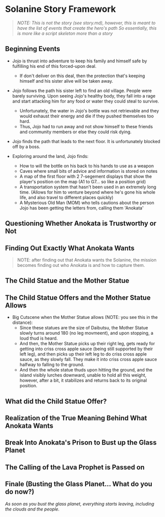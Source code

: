 # Solanine Story Framework

> *NOTE: This is not the story (see story.md), however, this is meant to have the list of events that create the hero's path*
> *So essentially, this is more like a script skeleton more than a story*



## Beginning Events

- Jojo is thrust into adventure to keep his family and himself safe by fulfilling his end of this forced-upon deal.
    - If don't deliver on this deal, then the protection that's keeping himself and his sister alive will be taken away.

- Jojo follows the path his sister left to find an old village. People were barely surviving. Upon seeing Jojo's healthy body, they fall into a rage and start attacking him for any food or water they could steal to survive. 
    - Unfortunately, the water in Jojo's bottle was not retrievable and they would exhaust their energy and die if they pushed themselves too hard.
    - Thus, Jojo had to run away and not show himself to these friends and community members or else they could risk dying.

- Jojo finds the path that leads to the next floor. It is unfortunately blocked off by a boss.

- Exploring around the land, Jojo finds:
    - How to will the bottle on his back to his hands to use as a weapon
    - Caves where small bits of advice and information is stored on notes
    - A map of the first floor with 2 7-segement displays that show the player's position on the map (A1 to G7... so like a position grid)
    - A transportation system that hasn't been used in an extremely long time. (Allows for him to venture beyond where he's gone his whole life, and also travel to different places quickly)
    - A Mysterious Old Man (MOM) who tells cautions about the person Jojo has been getting the letters from, calling them 'Anokata'



## Questioning Whether Anokata is Trustworthy or Not


## Finding Out Exactly What Anokata Wants

> NOTE: after finding out that Anokata wants the Solanine, the mission becomes finding out who Anokata is and how to capture them.


## The Child Statue and the Mother Statue


## The Child Statue Offers and the Mother Statue Allows

- Big Cutscene when the Mother Statue allows (NOTE: you see this in the distance):
    - Since these statues are the size of Daibutsu, the Mother Statue slowly turns around 180 (no leg movmeent), and upon stopping, a loud thud is heard.
    - And then, the Mother Statue picks up their right leg, gets ready for getting into criss cross apple sauce (being still supported by their left leg), and then picks up their left leg to do criss cross apple sauce, as they slowly fall. They make it into criss cross apple sauce halfway to falling to the ground.
    - And then the whole statue thuds upon hitting the ground, and the island visibly lurches downward, unable to hold all this weight, however, after a bit, it stabilizes and returns back to its original position.


## What did the Child Statue Offer?


## Realization of the True Meaning Behind What Anokata Wants


## Break Into Anokata's Prison to Bust up the Glass Planet


## The Calling of the Lava Prophet is Passed on


## Finale (Busting the Glass Planet... What do you do now?)

*As soon as you bust the glass planet, everything starts leaving, including the clouds and the people.*
